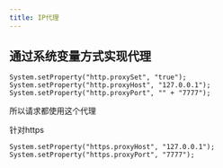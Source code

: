 ```yaml
---
title: IP代理
---
```

## 通过系统变量方式实现代理

```
System.setProperty("http.proxySet", "true");
System.setProperty("http.proxyHost", "127.0.0.1");
System.setProperty("http.proxyPort", "" + "7777");
```

所以请求都使用这个代理

针对https

```
System.setProperty("https.proxyHost", "127.0.0.1");
System.setProperty("https.proxyPort", "7777");
```

